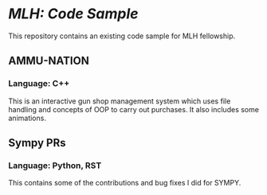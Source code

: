 # *MLH: Code Sample*
This repository contains an existing code sample for MLH fellowship.

## AMMU-NATION
### Language: C++
This is an interactive gun shop management system which uses file handling and concepts of OOP to carry out purchases.
It also includes some animations.

## Sympy PRs
### Language: Python, RST
This contains some of the contributions and bug fixes I did for SYMPY.
